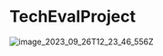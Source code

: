 # TechEvalProject

![image_2023_09_26T12_23_46_556Z](https://github.com/sifatsaif95/TechEvalProject/assets/49454730/9abba4ed-322f-4988-8d12-a4685187b0f2)
